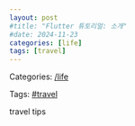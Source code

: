 ```yaml
---
layout: post
#title: "Flutter 튜토리얼: 소개"
#date: 2024-11-23
categories: [life]
tags: [travel]
---
```


Categories: [/life](/categories/life/)

Tags: [#travel](/tags/travel/)

travel tips